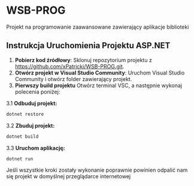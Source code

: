 # WSB-PROG
Projekt na programowanie zaawansowane zawierający aplikacje biblioteki

## Instrukcja Uruchomienia Projektu ASP.NET

1. **Pobierz kod źródłowy**: Sklonuj repozytorium projektu z https://github.com/xPatricki/WSB-PROG.git.
2. **Otwórz projekt w Visual Studio Community**: Uruchom Visual Studio Community i otwórz folder zawierający projekt.
3. **Pierwszy build projektu** Otwórz terminal VSC, a następnie wykonaj polecenia poniżej:
   
3.1 **Odbuduj projekt:**
```sh
dotnet restore
```
3.2 **Zbuduj projekt:**
```sh
dotnet build
```
3.3 **Uruchom aplikację:**
```sh
dotnet run
```

Jeśli wszystkie kroki zostały wykonanie poprawnie powinien odpalić nam się projekt w domyślnej przeglądarce internetowej
